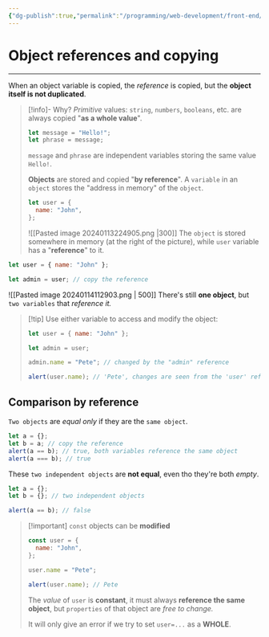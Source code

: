 ```yaml
---
{"dg-publish":true,"permalink":"/programming/web-development/front-end/javascript-vanilla/03-objects/02-object-references-and-copying/01-object-references-and-copying/","tags":["programming","webdevelopment","frontend","JavaScript"]}
---
```



# Object references and copying

---

When an object variable is copied, the _reference_ is copied, but the **object itself is not duplicated**.

> [!info]- Why?
> _Primitive_ values: `string`, `numbers`, `booleans`, etc. are always copied "**as a whole value**".
>
> ```javascript
> let message = "Hello!";
> let phrase = message;
> ```
>
> `message` and `phrase` are independent variables storing the same value `Hello!`.
>
> **Objects** are stored and copied "**by reference**".
> A `variable` in an `object` stores the "address in memory" of the `object`.
>
> ```javascript
> let user = {
>   name: "John",
> };
> ```
>
> ![[Pasted image 20240113224905.png \|300]]
> The `object` is stored somewhere in memory (at the right of the picture), while `user` variable has a "**reference**" to it.

```javascript
let user = { name: "John" };

let admin = user; // copy the reference
```

![[Pasted image 20240114112903.png \| 500]]
There's still **one object**, but `two variables` that _reference it._

> [!tip] Use either variable to access and modify the object:
>
> ```javascript
> let user = { name: "John" };
>
> let admin = user;
>
> admin.name = "Pete"; // changed by the "admin" reference
>
> alert(user.name); // 'Pete', changes are seen from the 'user' reference
> ```

## Comparison by reference

`Two objects` are _equal only_ if they are the `same object`.

```javascript
let a = {};
let b = a; // copy the reference
alert(a == b); // true, both variables reference the same object
alert(a === b); // true
```

These `two independent objects` are **not equal**, even tho they're both _empty_.

```javascript
let a = {};
let b = {}; // two independent objects

alert(a == b); // false
```

> [!important] `const` objects can be **modified**
>
> ```javascript
> const user = {
>   name: "John",
> };
>
> user.name = "Pete";
>
> alert(user.name); // Pete
> ```
>
> The _value_ of `user` is **constant**, it must always **reference the same object**, but `properties` of that object are _free to change._
>
> It will only give an error if we try to set `user=...` as a **WHOLE**.
